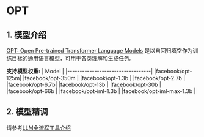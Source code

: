 # OPT

## 1. 模型介绍

[OPT: Open Pre-trained Transformer Language Models](https://arxiv.org/abs/2205.01068) 是以自回归填空作为训练目标的通用语言模型，可用于各类理解和生成任务。

**支持模型权重:**
| Model                            |
|----------------------------------|
|facebook/opt-125m|
|facebook/opt-350m |
|facebook/opt-1.3b |
|facebook/opt-2.7b |
|facebook/opt-6.7b|
|facebook/opt-13b |
|facebook/opt-30b |
|facebook/opt-66b |
|facebook/opt-iml-1.3b |
|facebook/opt-iml-max-1.3b |

## 2. 模型精调
请参考[LLM全流程工具介绍](../README.md)
